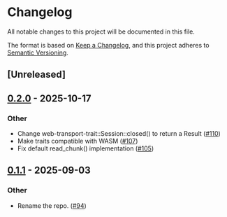# Changelog

All notable changes to this project will be documented in this file.

The format is based on [Keep a Changelog](https://keepachangelog.com/en/1.0.0/),
and this project adheres to [Semantic Versioning](https://semver.org/spec/v2.0.0.html).

## [Unreleased]

## [0.2.0](https://github.com/kixelated/web-transport/compare/web-transport-trait-v0.1.1...web-transport-trait-v0.2.0) - 2025-10-17

### Other

- Change web-transport-trait::Session::closed() to return a Result ([#110](https://github.com/kixelated/web-transport/pull/110))
- Make traits compatible with WASM ([#107](https://github.com/kixelated/web-transport/pull/107))
- Fix default read_chunk() implementation ([#105](https://github.com/kixelated/web-transport/pull/105))

## [0.1.1](https://github.com/kixelated/web-transport/compare/web-transport-trait-v0.1.0...web-transport-trait-v0.1.1) - 2025-09-03

### Other

- Rename the repo. ([#94](https://github.com/kixelated/web-transport/pull/94))
